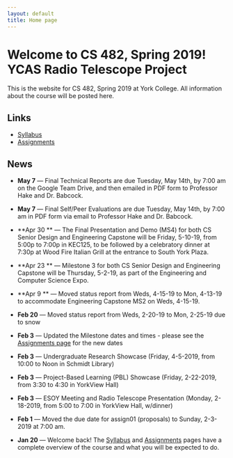 ```yaml
---
layout: default
title: Home page
---
```


# Welcome to CS 482, Spring 2019!<br>YCAS Radio Telescope Project

This is the website for CS 482, Spring 2019 at York College.
All information about the course will be posted here.

## Links

* [Syllabus](syllabus.html)
* [Assignments](assign/index.html)

## News

* **May 7** &mdash; Final Technical Reports are due Tuesday, May 14th, by 7:00 am on the Google Team Drive, and then emailed in PDF form to Professor Hake and Dr. Babcock.

* **May 7** &mdash; Final Self/Peer Evaluations are due Tuesday, May 14th, by 7:00 am in PDF form via email to Professor Hake and Dr. Babcock.

* **Apr 30 ** &mdash; The Final Presentation and Demo (MS4) for both CS Senior Design and Engineering Capstone will be Friday, 5-10-19, from 5:00p to 7:00p in KEC125, to be followed by a celebratory dinner at 7:30p at Wood Fire Italian Grill at the entrance to South York Plaza.

* **Apr 23 ** &mdash; Milestone 3 for both CS Senior Design and Engineering Capstone will be Thursday, 5-2-19, as part of the Engineering and Computer Science Expo.

* **Apr 9 ** &mdash; Moved status report from Weds, 4-15-19 to Mon, 4-13-19 to accommodate Engineering Capstone MS2 on Weds, 4-15-19.

* **Feb 20** &mdash; Moved status report from Weds, 2-20-19 to Mon, 2-25-19 due to snow

* **Feb 3** &mdash; Updated the Milestone dates and times - please see the [Assignments page](assign/index.html) for the new dates

* **Feb 3** &mdash; Undergraduate Research Showcase (Friday, 4-5-2019, from 10:00 to Noon in Schmidt Library)

* **Feb 3** &mdash; Project-Based Learning (PBL) Showcase (Friday, 2-22-2019, from 3:30 to 4:30 in YorkView Hall)

* **Feb 3** &mdash; ESOY Meeting and Radio Telescope Presentation (Monday, 2-18-2019, from 5:00 to 7:00 in YorkView Hall, w/dinner)

* **Feb 1** &mdash; Moved the due date for assign01 (proposals) to Sunday, 2-3-2019 at 7:00 am.

* **Jan 20** &mdash; Welcome back!  The [Syllabus](syllabus.html) and [Assignments](assign/index.html) pages have a complete overview of the course and what you will be expected to do.

<!-- vim:set wrap: -->
<!-- vim:set linebreak: -->
<!-- vim:set nolist: -->
